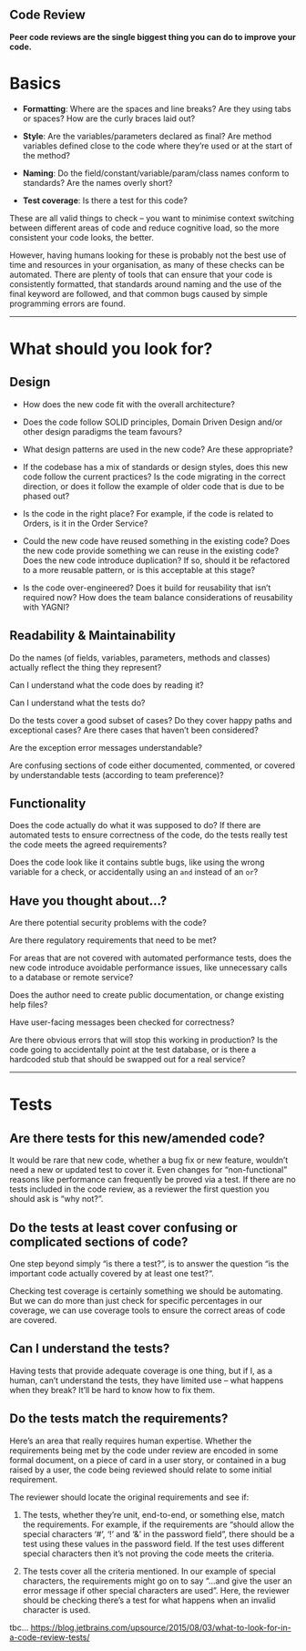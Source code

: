 Code Review
---

**Peer code reviews are the single biggest thing you can do to improve your code.**

# Basics

- **Formatting**: Where are the spaces and line breaks? Are they using tabs or spaces? How are the curly braces laid out?

- **Style**: Are the variables/parameters declared as final? Are method variables defined close to the code where they’re used or at the start of the method?

- **Naming**: Do the field/constant/variable/param/class names conform to standards? Are the names overly short?

- **Test coverage**: Is there a test for this code?

These are all valid things to check – you want to minimise context switching between different areas of code and reduce cognitive load, so the more consistent your code looks, the better.

However, having humans looking for these is probably not the best use of time and resources in your organisation, as many of these checks can be automated. There are plenty of tools that can ensure that your code is consistently formatted, that standards around naming and the use of the final keyword are followed, and that common bugs caused by simple programming errors are found.

--- 

# What should you look for?

## Design

- How does the new code fit with the overall architecture?

- Does the code follow SOLID principles, Domain Driven Design and/or other design paradigms the team favours?

- What design patterns are used in the new code? Are these appropriate?

- If the codebase has a mix of standards or design styles, does this new code follow the current practices? Is the code migrating in the correct direction, or does it follow the example of older code that is due to be phased out?

- Is the code in the right place? For example, if the code is related to Orders, is it in the Order Service?

- Could the new code have reused something in the existing code? Does the new code provide something we can reuse in the existing code? Does the new code introduce duplication? If so, should it be refactored to a more reusable pattern, or is this acceptable at this stage?

- Is the code over-engineered? Does it build for reusability that isn’t required now? How does the team balance considerations of reusability with YAGNI?

## Readability & Maintainability

Do the names (of fields, variables, parameters, methods and classes) actually reflect the thing they represent?

Can I understand what the code does by reading it?

Can I understand what the tests do?

Do the tests cover a good subset of cases? Do they cover happy paths and exceptional cases? Are there cases that haven’t been considered?

Are the exception error messages understandable?

Are confusing sections of code either documented, commented, or covered by understandable tests (according to team preference)?

## Functionality

Does the code actually do what it was supposed to do? If there are automated tests to ensure correctness of the code, do the tests really test the code meets the agreed requirements?

Does the code look like it contains subtle bugs, like using the wrong variable for a check, or accidentally using an `and` instead of an `or`?

## Have you thought about…?

Are there potential security problems with the code?

Are there regulatory requirements that need to be met?

For areas that are not covered with automated performance tests, does the new code introduce avoidable performance issues, like unnecessary calls to a database or remote service?

Does the author need to create public documentation, or change existing help files?

Have user-facing messages been checked for correctness?

Are there obvious errors that will stop this working in production? Is the code going to accidentally point at the test database, or is there a hardcoded stub that should be swapped out for a real service?

---

# Tests

## Are there tests for this new/amended code?

It would be rare that new code, whether a bug fix or new feature, wouldn’t need a new or updated test to cover it. Even changes for “non-functional” reasons like performance can frequently be proved via a test. If there are no tests included in the code review, as a reviewer the first question you should ask is “why not?”.

## Do the tests at least cover confusing or complicated sections of code?

One step beyond simply “is there a test?”, is to answer the question “is the important code actually covered by at least one test?“.

Checking test coverage is certainly something we should be automating. But we can do more than just check for specific percentages in our coverage, we can use coverage tools to ensure the correct areas of code are covered.

## Can I understand the tests?

Having tests that provide adequate coverage is one thing, but if I, as a human, can’t understand the tests, they have limited use – what happens when they break? It’ll be hard to know how to fix them.

## Do the tests match the requirements?
Here’s an area that really requires human expertise. Whether the requirements being met by the code under review are encoded in some formal document, on a piece of card in a user story, or contained in a bug raised by a user, the code being reviewed should relate to some initial requirement.

The reviewer should locate the original requirements and see if:

1. The tests, whether they’re unit, end-to-end, or something else, match the requirements. For example, if the requirements are “should allow the special characters ‘#’, ‘!’ and ‘&’ in the password field”, there should be a test using these values in the password field. If the test uses different special characters then it’s not proving the code meets the criteria.

2. The tests cover all the criteria mentioned. In our example of special characters, the requirements might go on to say “…and give the user an error message if other special characters are used”. Here, the reviewer should be checking there’s a test for what happens when an invalid character is used.


tbc...
https://blog.jetbrains.com/upsource/2015/08/03/what-to-look-for-in-a-code-review-tests/






















